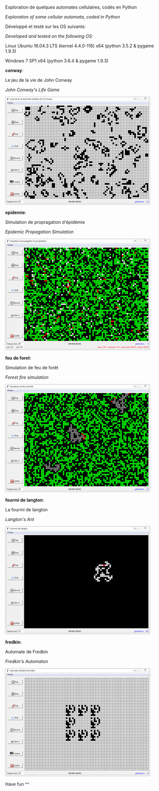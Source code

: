 Exploration de quelques automates cellulaires, codés en Python

*Exploration of some cellular automata, coded in Python*

Développé et testé sur les OS suivants:

*Developed and tested on the following OS:*

Linux Ubuntu 16.04.3 LTS (kernel 4.4.0-116) x64 (python 3.5.2 & pygame 1.9.3)

Windows 7 SP1 x64 (python 3.6.4 & pygame 1.9.3)


__conway__:

Le jeu de la vie de John Conway

*John Conway's Life Game*

![alt tag](https://github.com/LesConcepteursAssocies/automates-cellulaires/blob/master/conway.png "Conway")


__epidemie__:

Simulation de propragation d'épidémie

*Epidemic Propagation Simulation*

![alt tag](https://github.com/LesConcepteursAssocies/automates-cellulaires/blob/master/epidemie.png "Epidemie")


__feu de foret__:

Simulation de feu de forêt

*Forest fire simulation*

![alt tag](https://github.com/LesConcepteursAssocies/automates-cellulaires/blob/master/feu-de-foret.png "Feu de foret")


__fourmi de langton__:

La fourmi de langton

*Langton's Ant*

![alt tag](https://github.com/LesConcepteursAssocies/automates-cellulaires/blob/master/fourmi-de-langton.png "Fourmi de langton")


__fredkin__:

Automate de Fredkin

*Fredkin's Automaton*

![alt tag](https://github.com/LesConcepteursAssocies/automates-cellulaires/blob/master/fredkin.png "Fredkin")


Have fun ^^
